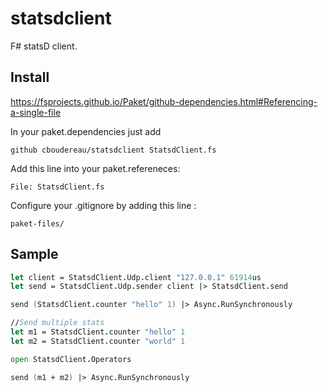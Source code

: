 # statsdclient

F# statsD client.

## Install
https://fsprojects.github.io/Paket/github-dependencies.html#Referencing-a-single-file

In your paket.dependencies just add 
```
github cboudereau/statsdclient StatsdClient.fs
```

Add this line into your paket.refereneces:
```
File: StatsdClient.fs
```

Configure your .gitignore by adding this line :
```
paket-files/
```

## Sample
```fsharp
let client = StatsdClient.Udp.client "127.0.0.1" 61914us
let send = StatsdClient.Udp.sender client |> StatsdClient.send

send (StatsdClient.counter "hello" 1) |> Async.RunSynchronously

//Send multiple stats
let m1 = StatsdClient.counter "hello" 1
let m2 = StatsdClient.counter "world" 1

open StatsdClient.Operators

send (m1 + m2) |> Async.RunSynchronously
```
